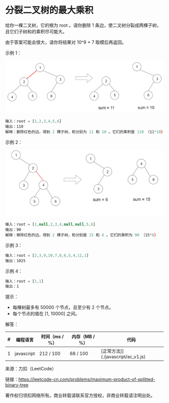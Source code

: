 # 分裂二叉树的最大乘积

给你一棵二叉树，它的根为 root 。请你删除 1 条边，使二叉树分裂成两棵子树，且它们子树和的乘积尽可能大。

由于答案可能会很大，请你将结果对 10^9 + 7 取模后再返回。

示例 1：

![示例1](./eg1.png)

``` javascript
输入：root = [1,2,3,4,5,6]
输出：110
解释：删除红色的边，得到 2 棵子树，和分别为 11 和 10 。它们的乘积是 110 （11*10）
```

示例 2：

![示例2](./eg2.png)

``` javascript
输入：root = [1,null,2,3,4,null,null,5,6]
输出：90
解释：移除红色的边，得到 2 棵子树，和分别是 15 和 6 。它们的乘积为 90 （15*6）
```

示例 3：

``` javascript
输入：root = [2,3,9,10,7,8,6,5,4,11,1]
输出：1025
```

示例 4：

``` javascript
输入：root = [1,1]
输出：1
```

提示：

- 每棵树最多有 50000 个节点，且至少有 2 个节点。
- 每个节点的值在 [1, 10000] 之间。

解答：

**#**|**编程语言**|**时间（ms / %）**|**内存（MB / %）**|**代码**
--|--|--|--|--
1|javascript|212 / 100|68 / 100|[正常方法]](./javascript/ac_v1.js)

来源：力扣（LeetCode）

链接：https://leetcode-cn.com/problems/maximum-product-of-splitted-binary-tree

著作权归领扣网络所有。商业转载请联系官方授权，非商业转载请注明出处。
